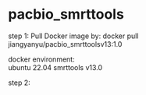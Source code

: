# pacbio_smrttools

step 1: Pull Docker image by: docker pull jiangyanyu/pacbio_smrttoolsv13:1.0

docker environment:  
ubuntu 22.04
smrttools v13.0 

step 2: 
   
